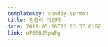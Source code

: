 ```yaml
---
templateKey: sunday-sermon
title: 믿음이 이긴다
date: 2019-05-26T22:03:37.016Z
link: eP000JSpwEg
---
```


